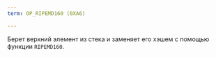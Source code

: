 ```yaml
---
term: OP_RIPEMD160 (0XA6)

---
```

Берет верхний элемент из стека и заменяет его хэшем с помощью функции `RIPEMD160`.